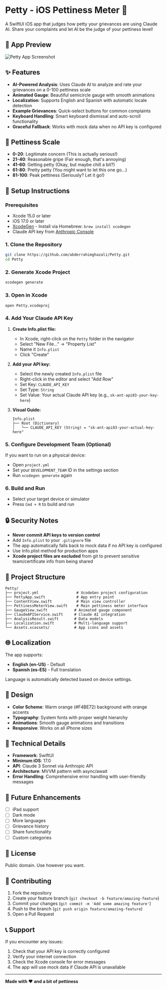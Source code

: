 # Petty - iOS Pettiness Meter 📱

A SwiftUI iOS app that judges how petty your grievances are using Claude AI. Share your complaints and let AI be the judge of your pettiness level!

## 📸 App Preview

![Petty App Screenshot](https://i.imgur.com/aOy4ug6.png)

## ✨ Features

- **AI-Powered Analysis**: Uses Claude AI to analyze and rate your grievances on a 0-100 pettiness scale
- **Animated Gauge**: Beautiful semicircle gauge with smooth animations
- **Localization**: Supports English and Spanish with automatic locale detection
- **Example Grievances**: Quick-select buttons for common complaints
- **Keyboard Handling**: Smart keyboard dismissal and auto-scroll functionality
- **Graceful Fallback**: Works with mock data when no API key is configured

## 🎯 Pettiness Scale

- **0-20**: Legitimate concern (This is actually serious!)
- **21-40**: Reasonable gripe (Fair enough, that's annoying)
- **41-60**: Getting petty (Okay, but maybe chill a bit?)
- **61-80**: Pretty petty (You might want to let this one go...)
- **81-100**: Peak pettiness (Seriously? Let it go!)

## 🔧 Setup Instructions

### Prerequisites
- Xcode 15.0 or later
- iOS 17.0 or later
- [XcodeGen](https://github.com/yonaskolb/XcodeGen) - Install via Homebrew: `brew install xcodegen`
- Claude API key from [Anthropic Console](https://console.anthropic.com)

### 1. Clone the Repository
```bash
git clone https://github.com/abderrahimghazali/Petty.git
cd Petty
```

### 2. Generate Xcode Project
```bash
xcodegen generate
```

### 3. Open in Xcode
```bash
open Petty.xcodeproj
```

### 4. Add Your Claude API Key

1. **Create Info.plist file:**
   - In Xcode, right-click on the `Petty` folder in the navigator
   - Select "New File..." → "Property List"
   - Name it `Info.plist`
   - Click "Create"

2. **Add your API key:**
   - Select the newly created `Info.plist` file
   - Right-click in the editor and select "Add Row"
   - Set Key: `CLAUDE_API_KEY`
   - Set Type: `String`
   - Set Value: Your actual Claude API key (e.g., `sk-ant-api03-your-key-here`)

3. **Visual Guide:**
   ```
   Info.plist
   ├── Root (Dictionary)
   │   └── CLAUDE_API_KEY (String) = "sk-ant-api03-your-actual-key-here"
   ```

### 5. Configure Development Team (Optional)
If you want to run on a physical device:
- Open `project.yml`
- Set your `DEVELOPMENT_TEAM` ID in the settings section
- Run `xcodegen generate` again

### 6. Build and Run
- Select your target device or simulator
- Press `Cmd + R` to build and run

## 🔒 Security Notes

- **Never commit API keys to version control**
- Add `Info.plist` to your `.gitignore` file
- The app automatically falls back to mock data if no API key is configured
- Use Info.plist method for production apps
- **Xcode project files are excluded** from git to prevent sensitive team/certificate info from being shared

## 📁 Project Structure

```
Petty/
├── project.yml                 # XcodeGen project configuration
├── PettyApp.swift              # App entry point
├── ContentView.swift           # Main view controller
├── PettinessMeterView.swift    # Main pettiness meter interface
├── GaugeView.swift            # Animated gauge component
├── ClaudeAPIService.swift     # Claude AI integration
├── AnalysisResult.swift       # Data models
├── Localization.swift         # Multi-language support
└── Assets.xcassets/           # App icons and assets
```

## 🌐 Localization

The app supports:
- **English (en-US)** - Default
- **Spanish (es-ES)** - Full translation

Language is automatically detected based on device settings.

## 🎨 Design

- **Color Scheme**: Warm orange (#F4BE72) background with orange accents
- **Typography**: System fonts with proper weight hierarchy
- **Animations**: Smooth gauge animations and transitions
- **Responsive**: Works on all iPhone sizes

## 🔧 Technical Details

- **Framework**: SwiftUI
- **Minimum iOS**: 17.0
- **API**: Claude 3 Sonnet via Anthropic API
- **Architecture**: MVVM pattern with async/await
- **Error Handling**: Comprehensive error handling with user-friendly messages

## 🚀 Future Enhancements

- [ ] iPad support
- [ ] Dark mode
- [ ] More languages
- [ ] Grievance history
- [ ] Share functionality
- [ ] Custom categories

## 📝 License

Public domain. Use however you want.

## 🤝 Contributing

1. Fork the repository
2. Create your feature branch (`git checkout -b feature/amazing-feature`)
3. Commit your changes (`git commit -m 'Add some amazing feature'`)
4. Push to the branch (`git push origin feature/amazing-feature`)
5. Open a Pull Request

## 📞 Support

If you encounter any issues:
1. Check that your API key is correctly configured
2. Verify your internet connection
3. Check the Xcode console for error messages
4. The app will use mock data if Claude API is unavailable

---

**Made with ❤️ and a bit of pettiness** 
